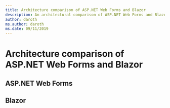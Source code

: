 ```yaml
---
title: Architecture comparison of ASP.NET Web Forms and Blazor
description: An architectural comparison of ASP.NET Web Forms and Blazor.
author: daroth
ms.author: daroth
ms.date: 09/11/2019
---
```


# Architecture comparison of ASP.NET Web Forms and Blazor

## ASP.NET Web Forms

## Blazor